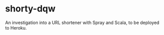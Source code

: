 shorty-dqw
==========

An investigation into a URL shortener with Spray and Scala, to be deployed to
Heroku.
